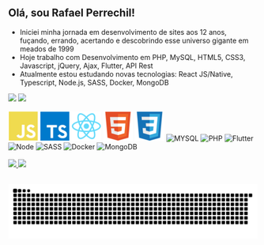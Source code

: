 ## Olá, sou Rafael Perrechil!
- Iniciei minha jornada em desenvolvimento de sites aos 12 anos, fuçando, errando, acertando e descobrindo esse universo gigante em meados de 1999
- Hoje trabalho com Desenvolvimento em PHP, MySQL, HTML5, CSS3, Javascript, jQuery, Ajax, Flutter, API Rest
- Atualmente estou estudando novas tecnologias: React JS/Native, Typescript, Node.js, SASS, Docker, MongoDB
<div style="display: inline_block">
  <a href="https://www.instagram.com/rafaelperrechil/" target="_blank"><img src="https://img.shields.io/badge/-Instagram-%23E4405F?style=for-the-badge&logo=instagram&logoColor=white" target="_blank"></a>
  <a href="https://www.linkedin.com/in/rafael-perrechil-190933151/" target="_blank"><img src="https://img.shields.io/badge/-LinkedIn-%230077B5?style=for-the-badge&logo=linkedin&logoColor=white" target="_blank"></a> 
</div>
<br>
<div style="display: inline_block">
  <img alt="Js" height="60" width="60" src="https://raw.githubusercontent.com/devicons/devicon/master/icons/javascript/javascript-plain.svg">
  <img alt="Ts" height="60" width="60" src="https://raw.githubusercontent.com/devicons/devicon/master/icons/typescript/typescript-plain.svg">
  <img alt="React" height="60" width="60" src="https://raw.githubusercontent.com/devicons/devicon/master/icons/react/react-original.svg">
  <img alt="HTML" height="60" width="60" src="https://raw.githubusercontent.com/devicons/devicon/master/icons/html5/html5-original.svg">
  <img alt="CSS" height="60" width="60" src="https://raw.githubusercontent.com/devicons/devicon/master/icons/css3/css3-original.svg">
  <img alt="MYSQL" height="60" width="60" src="https://cdn.jsdelivr.net/gh/devicons/devicon/icons/mysql/mysql-original-wordmark.svg" />
  <img alt="PHP" height="60" width="60" src="https://cdn.jsdelivr.net/gh/devicons/devicon/icons/php/php-plain.svg" />
  <img alt="Flutter" height="60" width="60" src="https://cdn.jsdelivr.net/gh/devicons/devicon/icons/flutter/flutter-original.svg" />
  <img alt="Node" height="60" width="60" src="https://cdn.jsdelivr.net/gh/devicons/devicon/icons/nodejs/nodejs-original-wordmark.svg" />
  <img alt="SASS" height="60" width="60" src="https://cdn.jsdelivr.net/gh/devicons/devicon/icons/sass/sass-original.svg" />
  <img alt="Docker" height="60" width="60" src="https://cdn.jsdelivr.net/gh/devicons/devicon/icons/docker/docker-original.svg" />
  <img alt="MongoDB" height="60" width="60" src="https://cdn.jsdelivr.net/gh/devicons/devicon/icons/mongodb/mongodb-original-wordmark.svg" />
</div>

<br>
<div style="display: inline_block">
  <a href="https://github.com/rafaelperrechil">
    <img height="180em" src="https://github-readme-stats.vercel.app/api?username=rafaelperrechil&show_icons=true&theme=dark&include_all_commits=true&count_private=true"/>
    <img height="180em" src="https://github-readme-stats.vercel.app/api/top-langs/?username=rafaelperrechil&layout=compact&langs_count=7&theme=dark"/>
  </a>
</div>                                   
<br>
<div> 

  ![Snake animation](https://github.com/rafaelperrechil/rafaelperrechil/blob/output/github-contribution-grid-snake.svg)
</div>
